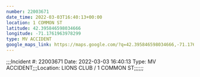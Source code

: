```yaml
---
number: 22003671
date_time: 2022-03-03T16:40:13+00:00
location: 1 COMMON ST
latitude: 42.395846598034666
longitude: -71.1761963978299
type: MV ACCIDENT
google_maps_link: https://maps.google.com/?q=42.395846598034666,-71.1761963978299
---
```


;;;Incident #: 22003671  Date: 2022-03-03 16:40:13   Type: MV ACCIDENT;;;Location: LIONS CLUB / 1 COMMON ST;;;;;;
